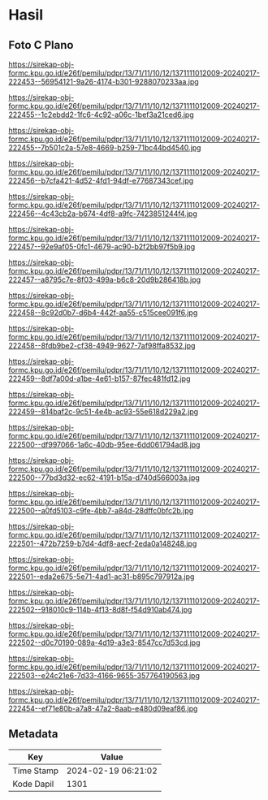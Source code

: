 # Hasil

## Foto C Plano

https://sirekap-obj-formc.kpu.go.id/e26f/pemilu/pdpr/13/71/11/10/12/1371111012009-20240217-222453--56954121-9a26-4174-b301-9288070233aa.jpg

https://sirekap-obj-formc.kpu.go.id/e26f/pemilu/pdpr/13/71/11/10/12/1371111012009-20240217-222455--1c2ebdd2-1fc6-4c92-a06c-1bef3a21ced6.jpg

https://sirekap-obj-formc.kpu.go.id/e26f/pemilu/pdpr/13/71/11/10/12/1371111012009-20240217-222455--7b501c2a-57e8-4669-b259-71bc44bd4540.jpg

https://sirekap-obj-formc.kpu.go.id/e26f/pemilu/pdpr/13/71/11/10/12/1371111012009-20240217-222456--b7cfa421-4d52-4fd1-94df-e77687343cef.jpg

https://sirekap-obj-formc.kpu.go.id/e26f/pemilu/pdpr/13/71/11/10/12/1371111012009-20240217-222456--4c43cb2a-b674-4df8-a9fc-7423851244f4.jpg

https://sirekap-obj-formc.kpu.go.id/e26f/pemilu/pdpr/13/71/11/10/12/1371111012009-20240217-222457--92e9af05-0fc1-4679-ac90-b2f2bb97f5b9.jpg

https://sirekap-obj-formc.kpu.go.id/e26f/pemilu/pdpr/13/71/11/10/12/1371111012009-20240217-222457--a8795c7e-8f03-499a-b6c8-20d9b286418b.jpg

https://sirekap-obj-formc.kpu.go.id/e26f/pemilu/pdpr/13/71/11/10/12/1371111012009-20240217-222458--8c92d0b7-d6b4-442f-aa55-c515cee091f6.jpg

https://sirekap-obj-formc.kpu.go.id/e26f/pemilu/pdpr/13/71/11/10/12/1371111012009-20240217-222458--8fdb9be2-cf38-4949-9627-7af98ffa8532.jpg

https://sirekap-obj-formc.kpu.go.id/e26f/pemilu/pdpr/13/71/11/10/12/1371111012009-20240217-222459--8df7a00d-a1be-4e61-b157-87fec481fd12.jpg

https://sirekap-obj-formc.kpu.go.id/e26f/pemilu/pdpr/13/71/11/10/12/1371111012009-20240217-222459--814baf2c-9c51-4e4b-ac93-55e618d229a2.jpg

https://sirekap-obj-formc.kpu.go.id/e26f/pemilu/pdpr/13/71/11/10/12/1371111012009-20240217-222500--df997066-1a6c-40db-95ee-6dd061794ad8.jpg

https://sirekap-obj-formc.kpu.go.id/e26f/pemilu/pdpr/13/71/11/10/12/1371111012009-20240217-222500--77bd3d32-ec62-4191-b15a-d740d566003a.jpg

https://sirekap-obj-formc.kpu.go.id/e26f/pemilu/pdpr/13/71/11/10/12/1371111012009-20240217-222500--a0fd5103-c9fe-4bb7-a84d-28dffc0bfc2b.jpg

https://sirekap-obj-formc.kpu.go.id/e26f/pemilu/pdpr/13/71/11/10/12/1371111012009-20240217-222501--472b7259-b7d4-4df8-aecf-2eda0a148248.jpg

https://sirekap-obj-formc.kpu.go.id/e26f/pemilu/pdpr/13/71/11/10/12/1371111012009-20240217-222501--eda2e675-5e71-4ad1-ac31-b895c797912a.jpg

https://sirekap-obj-formc.kpu.go.id/e26f/pemilu/pdpr/13/71/11/10/12/1371111012009-20240217-222502--918010c9-114b-4f13-8d8f-f54d910ab474.jpg

https://sirekap-obj-formc.kpu.go.id/e26f/pemilu/pdpr/13/71/11/10/12/1371111012009-20240217-222502--d0c70190-089a-4d19-a3e3-8547cc7d53cd.jpg

https://sirekap-obj-formc.kpu.go.id/e26f/pemilu/pdpr/13/71/11/10/12/1371111012009-20240217-222503--e24c21e6-7d33-4166-9655-357764190563.jpg

https://sirekap-obj-formc.kpu.go.id/e26f/pemilu/pdpr/13/71/11/10/12/1371111012009-20240217-222454--ef71e80b-a7a8-47a2-8aab-e480d09eaf86.jpg


## Metadata

| Key        | Value               |
| ---------- | ------------------- |
| Time Stamp | 2024-02-19 06:21:02 |
| Kode Dapil | 1301                |




